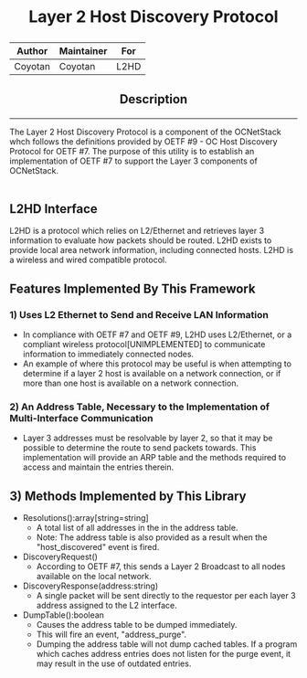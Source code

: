 # <p align=center> Layer 2 Host Discovery Protocol
<div align=center>

| Author | Maintainer | For |
| --- | --- | --- | 
| Coyotan | Coyotan | L2HD |

</div>

## <p align=center> Description
---
The Layer 2 Host Discovery Protocol is a component of the OCNetStack whch follows the definitions provided by OETF #9 - OC Host Discovery Protocol for OETF #7. The purpose of this utility is to establish an implementation of OETF #7 to support the Layer 3 components of OCNetStack. 
<br>
<br>
## L2HD Interface
L2HD is a protocol which relies on L2/Ethernet and retrieves layer 3 information to evaluate how packets should be routed. L2HD exists to provide local area network information, including connected hosts. L2HD is a wireless and wired compatible protocol.

## Features Implemented By This Framework
### 1) Uses L2 Ethernet to Send and Receive LAN Information
- In compliance with OETF #7 and OETF #9, L2HD uses L2/Ethernet, or a compliant wireless protocol[UNIMPLEMENTED] to communicate information to immediately connected nodes.
- An example of where this protocol may be useful is when attempting to determine if a layer 2 host is available on a network connection, or if more than one host is available on a network connection.

### 2) An Address Table, Necessary to the Implementation of Multi-Interface Communication
- Layer 3 addresses must be resolvable by layer 2, so that it may be possible to determine the route to send packets towards. This implementation will provide an ARP table and the methods required to access and maintain the entries therein.

## 3) Methods Implemented by This Library
- Resolutions():array[string=string]
  - A total list of all addresses in the in the address table.
  - Note: The address table is also provided as a result when the "host_discovered" event is fired.
- DiscoveryRequest()
  - According to OETF #7, this sends a Layer 2 Broadcast to all nodes available on the local network.
- DiscoveryResponse(address:string)
  - A single packet will be sent directly to the requestor per each layer 3 address assigned to the L2 interface.
- DumpTable():boolean
  - Causes the address table to be dumped immediately.
  - This will fire an event, "address_purge".
  - Dumping the address table will not dump cached tables. If a program which caches address entries does not listen for the purge event, it may result in the use of outdated entries.